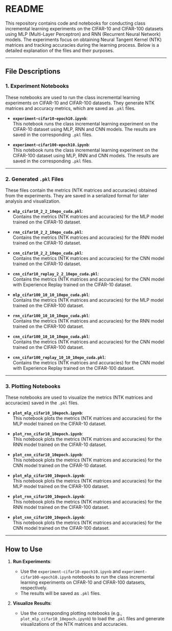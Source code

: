 # README

This repository contains code and notebooks for conducting class incremental learning experiments on the CIFAR-10 and CIFAR-100 datasets using MLP (Multi-Layer Perceptron) and RNN (Recurrent Neural Network) models. The experiments focus on obtaining Neural Tangent Kernel (NTK) matrices and tracking accuracies during the learning process. Below is a detailed explanation of the files and their purposes.

---

## File Descriptions

### 1. **Experiment Notebooks**
These notebooks are used to run the class incremental learning experiments on CIFAR-10 and CIFAR-100 datasets. They generate NTK matrices and accuracy metrics, which are saved as `.pkl` files.

- **`experiment-cifar10-epoch10.ipynb`**:  
  This notebook runs the class incremental learning experiment on the CIFAR-10 dataset using MLP, RNN and CNN models. The results are saved in the corresponding `.pkl` files.

- **`experiment-cifar100-epoch10.ipynb`**:  
  This notebook runs the class incremental learning experiment on the CIFAR-100 dataset using MLP, RNN and CNN models. The results are saved in the corresponding `.pkl` files.

---

### 2. **Generated `.pkl` Files**
These files contain the metrics (NTK matrices and accuracies) obtained from the experiments. They are saved in a serialized format for later analysis and visualization.

- **`mlp_cifar10_2_2_10epo_cuda.pkl`**:  
  Contains the metrics (NTK matrices and accuracies) for the MLP model trained on the CIFAR-10 dataset.

- **`rnn_cifar10_2_2_10epo_cuda.pkl`**:  
  Contains the metrics (NTK matrices and accuracies) for the RNN model trained on the CIFAR-10 dataset.

- **`cnn_cifar10_2_2_10epo_cuda.pkl`**:  
  Contains the metrics (NTK matrices and accuracies) for the CNN model trained on the CIFAR-10 dataset.

- **`cnn_cifar10_replay_2_2_10epo_cuda.pkl`**:  
  Contains the metrics (NTK matrices and accuracies) for the CNN model with Experience Replay trained on the CIFAR-10 dataset.

- **`mlp_cifar100_10_10_10epo_cuda.pkl`**:  
  Contains the metrics (NTK matrices and accuracies) for the MLP model trained on the CIFAR-100 dataset.

- **`rnn_cifar100_10_10_10epo_cuda.pkl`**:  
  Contains the metrics (NTK matrices and accuracies) for the RNN model trained on the CIFAR-100 dataset.
  
- **`cnn_cifar100_10_10_10epo_cuda.pkl`**:  
  Contains the metrics (NTK matrices and accuracies) for the CNN model trained on the CIFAR-100 dataset.

- **`cnn_cifar100_replay_10_10_10epo_cuda.pkl`**:  
  Contains the metrics (NTK matrices and accuracies) for the CNN model with Experience Replay trained on the CIFAR-100 dataset.

---

### 3. **Plotting Notebooks**
These notebooks are used to visualize the metrics (NTK matrices and accuracies) saved in the `.pkl` files.

- **`plot_mlp_cifar10_10epoch.ipynb`**:  
  This notebook plots the metrics (NTK matrices and accuracies) for the MLP model trained on the CIFAR-10 dataset.

- **`plot_rnn_cifar10_10epoch.ipynb`**:  
  This notebook plots the metrics (NTK matrices and accuracies) for the RNN model trained on the CIFAR-10 dataset.

- **`plot_cnn_cifar10_10epoch.ipynb`**:  
  This notebook plots the metrics (NTK matrices and accuracies) for the CNN model trained on the CIFAR-10 dataset.

- **`plot_mlp_cifar100_10epoch.ipynb`**:  
  This notebook plots the metrics (NTK matrices and accuracies) for the MLP model trained on the CIFAR-100 dataset.

- **`plot_rnn_cifar100_10epoch.ipynb`**:  
  This notebook plots the metrics (NTK matrices and accuracies) for the RNN model trained on the CIFAR-100 dataset.

- **`plot_cnn_cifar100_10epoch.ipynb`**:  
  This notebook plots the metrics (NTK matrices and accuracies) for the CNN model trained on the CIFAR-100 dataset.

---

## How to Use

1. **Run Experiments**:  
   - Use the `experiment-cifar10-epoch10.ipynb` and `experiment-cifar100-epoch10.ipynb` notebooks to run the class incremental learning experiments on CIFAR-10 and CIFAR-100 datasets, respectively.  
   - The results will be saved as `.pkl` files.

2. **Visualize Results**:  
   - Use the corresponding plotting notebooks (e.g., `plot_mlp_cifar10_10epoch.ipynb`) to load the `.pkl` files and generate visualizations of the NTK matrices and accuracies.

